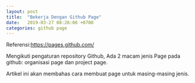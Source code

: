 ```yaml
---
layout: post
title:  "Bekerja Dengan Github Page"
date:   2019-03-27 08:26:06 +0700
categories: github page
---
```

Referensi:https://pages.github.com/


Mengikuti pengaturan repository Github, Ada 2 macam jenis Page pada github: organisasi page dan project page.

Artikel ini akan membahas cara membuat page untuk masing-masing jenis.
